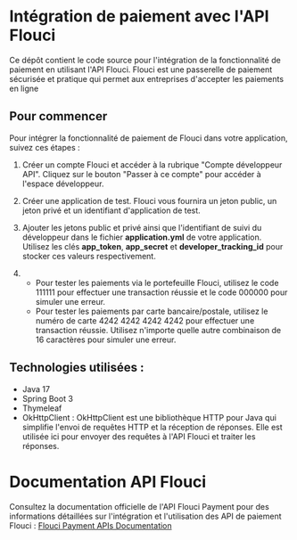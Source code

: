 # Intégration de paiement avec l'API Flouci

Ce dépôt contient le code source pour l'intégration de la fonctionnalité de paiement en utilisant l'API Flouci. Flouci est une passerelle de paiement sécurisée et pratique qui permet aux entreprises d'accepter les paiements en ligne

## Pour commencer
Pour intégrer la fonctionnalité de paiement de Flouci dans votre application, suivez ces étapes :

1. Créer un compte Flouci et accéder à la rubrique "Compte développeur API". Cliquez sur le bouton "Passer à ce compte" pour accéder à l'espace développeur.

2. Créer une application de test. Flouci vous fournira un jeton public, un jeton privé et un identifiant d'application de test.

3. Ajouter les jetons public et privé ainsi que l'identifiant de suivi du développeur dans le fichier **application.yml** de votre application. Utilisez les clés **app_token**, **app_secret** et **developer_tracking_id** pour stocker ces valeurs respectivement.

4. - Pour tester les paiements via le portefeuille Flouci, utilisez le code 111111 pour effectuer une transaction réussie et le code 000000 pour simuler une erreur.
   - Pour tester les paiements par carte bancaire/postale, utilisez le numéro de carte 4242 4242 4242 4242 pour effectuer une transaction réussie. Utilisez n'importe quelle autre combinaison de 16 caractères pour simuler une erreur.

## Technologies utilisées :
- Java 17
- Spring Boot 3
- Thymeleaf
- OkHttpClient : OkHttpClient est une bibliothèque HTTP pour Java qui simplifie l'envoi de requêtes HTTP et la réception de réponses. Elle est utilisée ici pour envoyer des requêtes à l'API Flouci et traiter les réponses.

# Documentation API Flouci
Consultez la documentation officielle de l'API Flouci Payment pour des informations détaillées sur l'intégration et l'utilisation des API de paiement Flouci : [Flouci Payment APIs Documentation](https://flouci.stoplight.io/docs/flouci-payment-apis/6c9b5ad7358c9-fr-flouci-payment-api)
